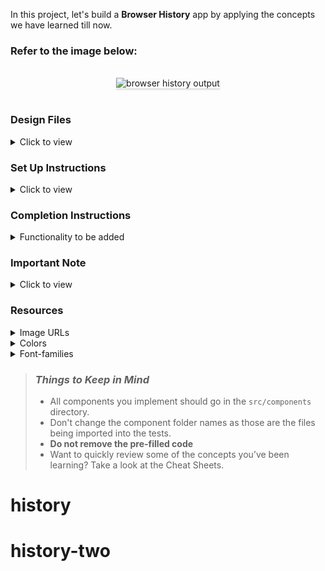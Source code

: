 In this project, let's build a **Browser History** app by applying the concepts we have learned till now.

### Refer to the image below:

<br/>
<div style="text-align: center;">
    <img src="https://assets.ccbp.in/frontend/content/react-js/browser-history-output.gif" alt="browser history output" style="max-width:70%;box-shadow:0 2.8px 2.2px rgba(0, 0, 0, 0.12)">
</div>
<br/>

### Design Files

<details>
<summary>Click to view</summary>

- [Extra Small (Size < 576px) and Small (Size >= 576px)](https://assets.ccbp.in/frontend/content/react-js/browser-history-sm-outputs.png)
- [Medium (Size >= 768px), Large (Size >= 992px) and Extra Large (Size >= 1200px) - Browser History](https://assets.ccbp.in/frontend/content/react-js/browser-history-lg-output.png)
- [Medium (Size >= 768px), Large (Size >= 992px) and Extra Large (Size >= 1200px) - Empty History View](https://assets.ccbp.in/frontend/content/react-js/browser-history-empty-view-lg-output.png)

</details>

### Set Up Instructions

<details>
<summary>Click to view</summary>

- Download dependencies by running `npm install`
- Start up the app using `npm start`
</details>

### Completion Instructions

<details>
<summary>Functionality to be added</summary>
<br/>

The app must have the following functionalities

- Initially, the list of given history items should be displayed with a delete button for each history item.
- When a non-empty value is provided in the search input, then display the history items which includes the search input irrespective of case
- When the delete button of a history item is clicked, then the respective history item should be deleted from the list of history items
- When a non-empty value is provided in the search input element, and no history item includes the value given in the search input, then [Empty History View](https://assets.ccbp.in/frontend/content/react-js/browser-history-empty-view-lg-output.png) should be displayed
- When all the history items are deleted, then [Empty History View](https://assets.ccbp.in/frontend/content/react-js/browser-history-empty-view-lg-output.png) should be displayed

- The App is provided with `historyList`. It consists of a list of historyItem objects with the following properties in each historyItem object

  |     Key      | Data Type |
  | :----------: | :-------: |
  |      id      |  Number   |
  | timeAccessed |  String   |
  |   logoUrl    |  String   |
  |    title     |  String   |
  |  domainUrl   |  String   |

</details>

### Important Note

<details>
<summary>Click to view</summary>

<br/>

**The following instructions are required for the tests to pass**

- The `logoUrl` in the each history item have alt as **domain logo**
- The delete button in the history item should have the `testid` as **delete**

</details>

### Resources

<details>
<summary>Image URLs</summary>

- [https://assets.ccbp.in/frontend/react-js/history-website-logo-img.png](https://assets.ccbp.in/frontend/react-js/history-website-logo-img.png) alt should be **app logo**
- [https://assets.ccbp.in/frontend/react-js/search-img.png](https://assets.ccbp.in/frontend/react-js/search-img.png) alt should be **search**
- [https://assets.ccbp.in/frontend/react-js/delete-img.png](https://assets.ccbp.in/frontend/react-js/delete-img.png) alt should be **delete**

</details>

<details>
<summary>Colors</summary>

<br/>

<div style="background-color: #3367d6; width: 150px; padding: 10px; color: white">Hex: #3367d6</div>
<div style="background-color: #2850a7; width: 150px; padding: 10px; color: white">Hex: #2850a7</div>
<div style="background-color: #ececec; width: 150px; padding: 10px; color: black">Hex: #ececec</div>
<div style="background-color: #64748b; width: 150px; padding: 10px; color: white">Hex: #64748b</div>
<div style="background-color: #f8fafc; width: 150px; padding: 10px; color: black">Hex: #f8fafc</div>
<div style="background-color: #6697ff; width: 150px; padding: 10px; color: black">Hex: #6697ff</div>
<div style="background-color: #ffffff; width: 150px; padding: 10px; color: black">Hex: #ffffff</div>
<div style="background-color: #475569; width: 150px; padding: 10px; color: white">Hex: #475569</div>
<br/>

</details>

<details>
<summary>Font-families</summary>

- Roboto

</details>

> ### _Things to Keep in Mind_
>
> - All components you implement should go in the `src/components` directory.
> - Don't change the component folder names as those are the files being imported into the tests.
> - **Do not remove the pre-filled code**
> - Want to quickly review some of the concepts you’ve been learning? Take a look at the Cheat Sheets.
# history
# history-two
